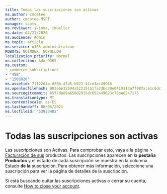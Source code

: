 ```yaml
---
title: Todas las suscripciones son activas
ms.author: cmcatee
author: cmcatee-MSFT
manager: scotv
ms.reviewer: jkinma, jmueller
ms.date: 04/21/2020
ms.audience: Admin
ms.topic: article
ms.service: o365-administration
ROBOTS: NOINDEX, NOFOLLOW
localization_priority: Normal
ms.collection: Adm_O365
ms.custom:
- commerce_subscriptions
- "458"
- "1500020"
ms.assetid: 71122d4a-df0b-4fa5-b921-41ce3ac49916
ms.openlocfilehash: 003ebe35594a522151b1fa2dbc30e0419113a7f987ace1c6dcf01e2ba733dde8
ms.sourcegitcommit: b5f7da89a650d2915dc652449623c78be6247175
ms.translationtype: MT
ms.contentlocale: es-ES
ms.lasthandoff: 08/05/2021
ms.locfileid: "53933482"
---
```

# <a name="all-subscriptions-are-active"></a>Todas las suscripciones son activas

Las suscripciones son Activas. Para comprobar esto, vaya  a la página \> [Facturación de sus](https://go.microsoft.com/fwlink/p/?linkid=842054) productos. Las suscripciones aparecen en la **pestaña Productos** y el estado de cada suscripción se muestra en la columna Estado **de la** suscripción. Para obtener más información, seleccione una suscripción para ver la página de detalles de la suscripción.
  
Si está buscando quitar las suscripciones activas o cerrar su cuenta, consulte [How to close your account](https://docs.microsoft.com/microsoft-365/commerce/close-your-account?view=o365-worldwide).
